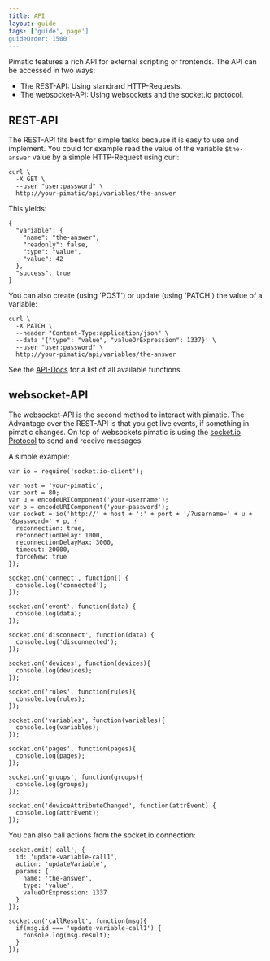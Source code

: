 ```yaml
---
title: API
layout: guide
tags: ['guide', page']
guideOrder: 1500
---
```


Pimatic features a rich API for external scripting or frontends. The API can be accessed in two
ways:

  * The REST-API: Using standrard HTTP-Requests.
  * The websocket-API: Using websockets and the socket.io protocol.

## REST-API

The REST-API fits best for simple tasks because it is easy to use and implement. You could for 
example read the value of the variable `$the-answer` value by a simple HTTP-Request using curl:

    curl \
      -X GET \
      --user "user:password" \
      http://your-pimatic/api/variables/the-answer

This yields:

    {
      "variable": {
        "name": "the-answer",
        "readonly": false,
        "type": "value",
        "value": 42
      },
      "success": true
    }

You can also create (using 'POST') or update (using 'PATCH') the value of a variable:

    curl \
      -X PATCH \
      --header "Content-Type:application/json" \
      --data '{"type": "value", "valueOrExpression": 1337}' \
      --user "user:password" \
      http://your-pimatic/api/variables/the-answer 

See the [API-Docs](/api/actions) for a list of all available functions.

## websocket-API

The websocket-API is the second method to interact with pimatic. The Advantage over the REST-API
is that you get live events, if something in pimatic changes. On top of websockets pimatic is
using the [socket.io Protocol](https://github.com/Automattic/socket.io-protocol) to send and 
receive messages.

A simple example:

    var io = require('socket.io-client');

    var host = 'your-pimatic';
    var port = 80;
    var u = encodeURIComponent('your-username');
    var p = encodeURIComponent('your-password');
    var socket = io('http://' + host + ':' + port + '/?username=' + u + '&password=' + p, {
      reconnection: true,
      reconnectionDelay: 1000,
      reconnectionDelayMax: 3000,
      timeout: 20000,
      forceNew: true
    });

    socket.on('connect', function() {
      console.log('connected');
    });

    socket.on('event', function(data) {
      console.log(data);
    });

    socket.on('disconnect', function(data) {
      console.log('disconnected');
    });

    socket.on('devices', function(devices){
      console.log(devices);
    });

    socket.on('rules', function(rules){
      console.log(rules); 
    });

    socket.on('variables', function(variables){
      console.log(variables); 
    });

    socket.on('pages', function(pages){
      console.log(pages); 
    });

    socket.on('groups', function(groups){
      console.log(groups); 
    });

    socket.on('deviceAttributeChanged', function(attrEvent) {
      console.log(attrEvent);
    });

You can also call actions from the socket.io connection:

    socket.emit('call', {
      id: 'update-variable-call1',
      action: 'updateVariable',
      params: {
        name: 'the-answer',
        type: 'value',
        valueOrExpression: 1337
      }
    });

    socket.on('callResult', function(msg){
      if(msg.id === 'update-variable-call1') {
        console.log(msg.result);
      }
    });

